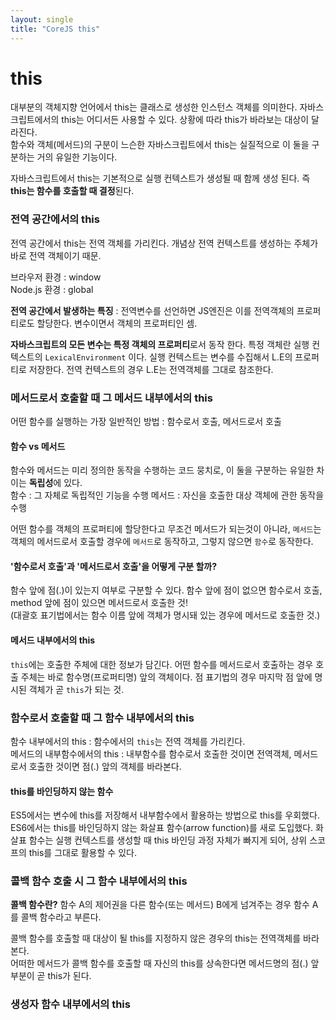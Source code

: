 ```yaml
---
layout: single
title: "CoreJS this"
---
```


# this
대부분의 객체지향 언어에서 this는 클래스로 생성한 인스턴스 객체를 의미한다. 자바스크립트에서의 this는 어디서든 사용할 수 있다. 상황에 따라 this가 바라보는 대상이 달라진다.     
함수와 객체(메서드)의 구분이 느슨한 자바스크립트에서 this는 실질적으로 이 둘을 구분하는 거의 유일한 기능이다.      

자바스크립트에서 this는 기본적으로 실행 컨텍스트가 생성될 때 함께 생성 된다. 즉 **this는 함수를 호출할 때 결정**된다.   

### 전역 공간에서의 this
전역 공간에서 this는 전역 객체를 가리킨다. 개념상 전역 컨텍스트를 생성하는 주체가 바로 전역 객체이기 때문.   

브라우저 환경 : window    
Node.js 환경 : global     

**전역 공간에서 발생하는 특징** : 전역변수를 선언하면 JS엔진은 이를 전역객체의 프로퍼티로도 할당한다. 변수이면서 객체의 프로퍼티인 셈.   

**자바스크립트의 모든 변수는 특정 객체의 프로퍼티**로서 동작 한다. 특정 객체란 실행 컨텍스트의 `LexicalEnvironment` 이다. 실행 컨텍스트는 변수를 수집해서 L.E의 프로퍼티로 저장한다. 전역 컨텍스트의 경우 L.E는 전역객체를 그대로 참조한다.    

### 메서드로서 호출할 때 그 메서드 내부에서의 this
어떤 함수를 실행하는 가장 일반적인 방법 : 함수로서 호출, 메서드로서 호출    

#### 함수 vs 메서드
함수와 메서드는 미리 정의한 동작을 수행하는 코드 뭉치로, 이 둘을 구분하는 유일한 차이는 **독립성**에 있다.     
함수 : 그 자체로 독립적인 기능을 수행
메서드 : 자신을 호출한 대상 객체에 관한 동작을 수행      

어떤 함수를 객체의 프로퍼티에 할당한다고 무조건 메서드가 되는것이 아니라, `메서드`는 객체의 메서드로서 호출할 경우에 `메서드`로 동작하고, 그렇지 않으면 `함수`로 동작한다.     

#### '함수로서 호출'과 '메서드로서 호출'을 어떻게 구분 할까?
함수 앞에 점(.)이 있는지 여부로 구분할 수 있다. 함수 앞에 점이 없으면 함수로서 호출, method 앞에 점이 있으면 메서드로서 호출한 것!   
(대괄호 표기법에서는 함수 이름 앞에 객체가 명시돼 있는 경우에 메서드로 호출한 것.)      

#### 메서드 내부에서의 this
`this`에는 호출한 주체에 대한 정보가 담긴다. 어떤 함수를 메서드로서 호출하는 경우 호출 주체는 바로 함수명(프로퍼티명) 앞의 객체이다. 점 표기법의 경우 마지막 점 앞에 명시된 객체가 곧 `this`가 되는 것.    

### 함수로서 호출할 때 그 함수 내부에서의 this
함수 내부에서의 this : 함수에서의 `this`는 전역 객체를 가리킨다.    
메서드의 내부함수에서의 this : 내부함수를 함수로서 호출한 것이면 전역객체, 메서드로서 호출한 것이면 점(.) 앞의 객체를 바라본다.      

#### this를 바인딩하지 않는 함수
ES5에서는 변수에 this를 저장해서 내부함수에서 활용하는 방법으로 this를 우회했다. ES6에서는 this를 바인딩하지 않는 화살표 함수(arrow function)를 새로 도입했다. 화살표 함수는 실행 컨텍스트를 생성할 때 this 바인딩 과정 자체가 빠지게 되어, 상위 스코프의 this를 그대로 활용할 수 있다.    

### 콜백 함수 호출 시 그 함수 내부에서의 this
**콜백 함수란?** 함수 A의 제어권을 다른 함수(또는 메서드) B에게 넘겨주는 경우 함수 A를 콜백 함수라고 부른다.     

콜백 함수를 호출할 때 대상이 될 this를 지정하지 않은 경우의 this는 전역객체를 바라본다.    
어떠한 메서드가 콜백 함수를 호출할 때 자신의 this를 상속한다면 메서드명의 점(.) 앞부분이 곧 this가 된다.     

### 생성자 함수 내부에서의 this

